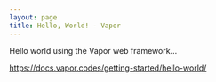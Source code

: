 ```yaml
---
layout: page
title: Hello, World! - Vapor
---
```


Hello world using the Vapor web framework...

https://docs.vapor.codes/getting-started/hello-world/
